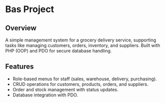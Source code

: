 # Bas Project  

## Overview  
A simple management system for a grocery delivery service, supporting tasks like managing customers, orders, inventory, and suppliers. Built with PHP (OOP) and PDO for secure database handling.

## Features  
- Role-based menus for staff (sales, warehouse, delivery, purchasing).  
- CRUD operations for customers, products, orders, and suppliers.  
- Order and stock management with status updates.  
- Database integration with PDO.
